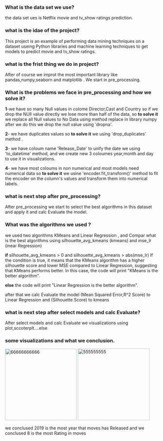 ### What is the data set we use?
the data  set ues is  Netflix movie and tv_show ratings prediction.
### what is the idae of the project? 
This project is an example of performing data mining techniques on a dataset useing  Python libraries and machine learning techniques to get models  to predict 
movie and tv_show ratings.
### what is the frist thing we do in  project?
After of course we improt the most important library like pandas,numpy,seaborn and matplotlib . We start in pre_processing.
### What is the problems we face in pre_processing and how we solve it?
**1**-we have so many Null values in colome Director,Cast and Country so if we drop the NUll value directly we lose more than half of the data,
so **to solve it** we replace all Null values to No Data using method replace in library numpy after we do this we drop the null value using 'dropna'.

**2**- we have duplicates values so **to solve it** we using 'drop_duplicates' method .                                                                                                                                    

**3**- we have coloum name 'Release_Date' to unify the date we using 'to_datetime' method, and we create new 3 coloumes year,month and day  to use it in visualizations.

**4**- we have most coloums in non numerical and most models need numerical data so **to solve it** we usine 'encoder.fit_transform()' method to fit the encoder on the column's values and transform them into numerical labels.

### what is next step after pre_processing?
After pre_processing we start to select the best algorithms in this dataset and apply it and calc Evaluate the model.
### What was the algorithms we used ?
we used two algorithms KMeans and Linear Regression , and Compar what is the best algorithms using silhouette_avg_kmeans (kmeans) and mse_lr (inear Regression) 

**if**  silhouette_avg_kmeans > 0 and silhouette_avg_kmeans > abs(mse_lr) If the condition is true, it means that the KMeans algorithm has a higher silhouette score and lower MSE compared to Linear Regression, suggesting that KMeans performs better. In this case, the code will print "KMeans is the better algorithm".

**else** the code will print "Linear Regression is the better algorithm".

after that we calc Evaluate the model (Mean Squared Error,R^2 Score) to Linear Regression and (Silhouette Score) to kmeans
### what is next step after select models and calc Evaluate?
After select models and calc Evaluate we visualizations using plot,sccoterplt....else 

### some visualizations and what we conclusion.

<img width="235" alt="66666666666" src="https://github.com/0Ahmed2003/project_datamining/assets/121387438/f189762f-c2d4-4c86-8c14-a289794f0307">
<img width="236" alt="555555555" src="https://github.com/0Ahmed2003/project_datamining/assets/121387438/d8243f1a-91ff-4b98-bea7-fed56d981cde">

we conclused 2019 is the most year that moves has Released and
we conclused 8 is the most Rating in moves 

